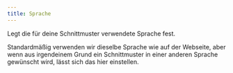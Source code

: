 ```yaml
---
title: Sprache
---
```


Legt die für deine Schnittmuster verwendete Sprache fest.

Standardmäßig verwenden wir dieselbe Sprache wie auf der Webseite, aber wenn aus irgendeinem Grund ein Schnittmuster in einer anderen Sprache gewünscht wird, lässt sich das hier einstellen.
